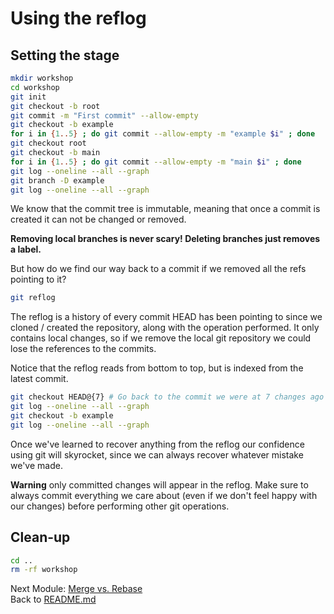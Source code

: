 # Using the reflog

## Setting the stage

```sh
mkdir workshop
cd workshop
git init
git checkout -b root
git commit -m "First commit" --allow-empty
git checkout -b example
for i in {1..5} ; do git commit --allow-empty -m "example $i" ; done
git checkout root
git checkout -b main
for i in {1..5} ; do git commit --allow-empty -m "main $i" ; done
git log --oneline --all --graph
git branch -D example
git log --oneline --all --graph
```

We know that the commit tree is immutable, meaning that once a commit is created
it can not be changed or removed.

**Removing local branches is never scary! Deleting branches just removes a label.**

But how do we find our way back to a commit
if we removed all the refs pointing to it?

```sh
git reflog
```

The reflog is a history of every commit HEAD has been pointing to since we cloned
/ created the repository, along with the operation performed. It only contains local changes, so if we remove the
local git repository we could lose the references to the commits.

Notice that the reflog reads from bottom to top, but is indexed from the latest
commit.

```sh
git checkout HEAD@{7} # Go back to the commit we were at 7 changes ago
git log --oneline --all --graph
git checkout -b example
git log --oneline --all --graph
```

Once we've learned to recover anything from the reflog our confidence using
git will skyrocket, since we can always recover whatever mistake we've made.

**Warning** only committed changes will appear in the reflog. Make sure to
always commit everything we care about (even if we don't feel happy with our
changes) before performing other git operations.

## Clean-up

```sh
cd ..
rm -rf workshop
```


Next Module: [Merge vs. Rebase](05_merge_vs_rebase.md)  
Back to [README.md](README.md)
